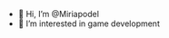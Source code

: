 - 👋 Hi, I’m @Miriapodel
- 👀 I’m interested in game development

<!---
Miriapodel/Miriapodel is a ✨ special ✨ repository because its `README.md` (this file) appears on your GitHub profile.
You can click the Preview link to take a look at your changes.
--->

